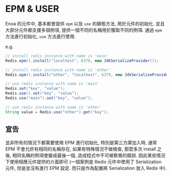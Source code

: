 
# EPM & USER

Enoa 的元件中, 基本都會提供 `epm` 以及 `use` 的靜態方法, 用於元件的初始化. 並且大部分元件都支援多個例項, 提供一個不同的名稱用於獲取不同的例項. 通過 `epm` 方法進行初始化, `use` 方法進行使用.

e.g.

```java
// install redis instance with name is 'main'
Redis.epm().install("localhost", 6379, new JdkSerializeProvider());

// install redis instance with name is 'other'
Redis.epm().install("other", "localhost", 6379, new JdkSerializeProvider());

// use redis instance with name is 'main'
Redis.set("key", "value");
Redis.use().set("key", "value");
Redis.use("main").set("key", "value");

// use redis instance with name is 'other'
String value = Redis.use("other").get("key");
```

## 宣告

並非所有的情況下都需要使用 EPM 進行初始化, 特別是第三方庫加入時, 通常 EPM 不會允許有相同的名稱存在, 如果有特殊情況不做檢查, 那麼多次 install 之後, 相同名稱的例項會變成最後一個, 造成程式中不可被察覺的錯誤.
因此某些情況下使用相應元件提供的介面即可 (一個案例是 Redis 元件中使用了 Serialization 元件, 但是並沒有進行 EPM 設定. 而只是作為配置將 Serialization 放入 Redis 中).


